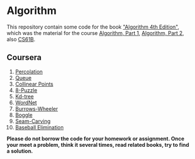 # Algorithm

This repository contain some code for the book ["Algorithm 4th Edition"](https://item.jd.com/11098789.html), which was the material for the course [Algorithm, Part 1](https://www.coursera.org/learn/algorithms-part1), [Algorithm, Part 2](coursera.org/learn/algorithms-part2), also [CS61B](https://sp18.datastructur.es/).

## Coursera
1. [Percolation](https://coursera.cs.princeton.edu/algs4/assignments/percolation/specification.php)
2. [Queue](https://coursera.cs.princeton.edu/algs4/assignments/queues/specification.php)
3. [Collinear Points](https://coursera.cs.princeton.edu/algs4/assignments/collinear/specification.php)
4. [8-Puzzle](https://coursera.cs.princeton.edu/algs4/assignments/8puzzle/specification.php)
5. [Kd-tree](https://coursera.cs.princeton.edu/algs4/assignments/kdtree/specification.php)
6. [WordNet](https://coursera.cs.princeton.edu/algs4/assignments/wordnet/specification.php)
7. [Burrows-Wheeler](https://coursera.cs.princeton.edu/algs4/assignments/burrows/specification.php)
8. [Boggle](https://coursera.cs.princeton.edu/algs4/assignments/boggle/specification.php)
9. [Seam-Carving](https://coursera.cs.princeton.edu/algs4/assignments/seam/specification.php)
10. [Baseball Elimination](https://coursera.cs.princeton.edu/algs4/assignments/baseball/specification.php)

**Please do not borrow the code for your homework or assignment. Once your meet a problem, think it several times, read related books, try to find a solution.**